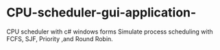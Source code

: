 # CPU-scheduler-gui-application-
CPU scheduler  with c# windows forms
Simulate process scheduling with FCFS, SJF, Priority ,and Round Robin.
